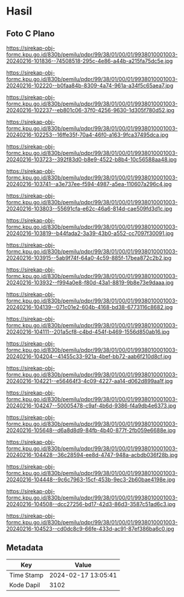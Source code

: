 # Hasil

## Foto C Plano

https://sirekap-obj-formc.kpu.go.id/830b/pemilu/pdpr/99/38/01/00/01/9938010001003-20240216-101836--74508518-295c-4e86-a44b-a215fa75dc5e.jpg

https://sirekap-obj-formc.kpu.go.id/830b/pemilu/pdpr/99/38/01/00/01/9938010001003-20240216-102220--b0faa84b-8309-4a74-961a-a34f5c65aea7.jpg

https://sirekap-obj-formc.kpu.go.id/830b/pemilu/pdpr/99/38/01/00/01/9938010001003-20240216-102237--eb801c06-37f0-4256-9630-1d305f780d52.jpg

https://sirekap-obj-formc.kpu.go.id/830b/pemilu/pdpr/99/38/01/00/01/9938010001003-20240216-102253--16ffe35f-70a4-46f0-a163-9fca37495dca.jpg

https://sirekap-obj-formc.kpu.go.id/830b/pemilu/pdpr/99/38/01/00/01/9938010001003-20240216-103723--392f83d0-b8e9-4522-b8b4-10c56588aa48.jpg

https://sirekap-obj-formc.kpu.go.id/830b/pemilu/pdpr/99/38/01/00/01/9938010001003-20240216-103741--a3e737ee-f594-4987-a5ea-110607a296c4.jpg

https://sirekap-obj-formc.kpu.go.id/830b/pemilu/pdpr/99/38/01/00/01/9938010001003-20240216-103803--55691cfa-e62c-46a6-814d-cae509fd3d1c.jpg

https://sirekap-obj-formc.kpu.go.id/830b/pemilu/pdpr/99/38/01/00/01/9938010001003-20240216-103819--b44fada2-3a39-43b0-a552-cc7097f30091.jpg

https://sirekap-obj-formc.kpu.go.id/830b/pemilu/pdpr/99/38/01/00/01/9938010001003-20240216-103915--5ab9f74f-64a0-4c59-885f-17bea872c2b2.jpg

https://sirekap-obj-formc.kpu.go.id/830b/pemilu/pdpr/99/38/01/00/01/9938010001003-20240216-103932--f994a0e8-f80d-43a1-8819-9b8e73e9daaa.jpg

https://sirekap-obj-formc.kpu.go.id/830b/pemilu/pdpr/99/38/01/00/01/9938010001003-20240216-104139--071c01e2-604b-4168-bd38-6773116c8682.jpg

https://sirekap-obj-formc.kpu.go.id/830b/pemilu/pdpr/99/38/01/00/01/9938010001003-20240216-104111--201a5cf8-c4bd-454f-b469-1556d850ab16.jpg

https://sirekap-obj-formc.kpu.go.id/830b/pemilu/pdpr/99/38/01/00/01/9938010001003-20240216-104204--41455c33-921a-4bef-bb72-aab6f210d8cf.jpg

https://sirekap-obj-formc.kpu.go.id/830b/pemilu/pdpr/99/38/01/00/01/9938010001003-20240216-104221--e56464f3-4c09-4227-aa14-d062d899aa1f.jpg

https://sirekap-obj-formc.kpu.go.id/830b/pemilu/pdpr/99/38/01/00/01/9938010001003-20240216-104247--50005478-c9af-4b6d-9386-f4a9db4e6373.jpg

https://sirekap-obj-formc.kpu.go.id/830b/pemilu/pdpr/99/38/01/00/01/9938010001003-20240216-105648--d6a8d8d9-84fb-4b40-877f-2fb059e6688e.jpg

https://sirekap-obj-formc.kpu.go.id/830b/pemilu/pdpr/99/38/01/00/01/9938010001003-20240216-104428--36c28594-ee8d-4747-948a-acbdb036f28b.jpg

https://sirekap-obj-formc.kpu.go.id/830b/pemilu/pdpr/99/38/01/00/01/9938010001003-20240216-104448--9c6c7963-15cf-453b-9ec3-2b60bae4198e.jpg

https://sirekap-obj-formc.kpu.go.id/830b/pemilu/pdpr/99/38/01/00/01/9938010001003-20240216-104508--dcc27256-bd17-42d3-86d3-3587c51ad6c3.jpg

https://sirekap-obj-formc.kpu.go.id/830b/pemilu/pdpr/99/38/01/00/01/9938010001003-20240216-104523--cd0dc8c9-66fe-433d-ac91-87ef386ba6c0.jpg


## Metadata

| Key        | Value               |
| ---------- | ------------------- |
| Time Stamp | 2024-02-17 13:05:41 |
| Kode Dapil | 3102                |



